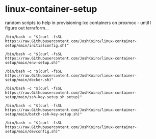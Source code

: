 # linux-container-setup
random scripts to help in provisioning lxc containers on proxmox - until I figure out terraform...

```
/bin/bash -c "$(curl -fsSL https://raw.Githubusercontent.com/JoshKoiro/linux-container-setup/main/initialconfig.sh)"
```

```
/bin/bash -c "$(curl -fsSL https://raw.Githubusercontent.com/JoshKoiro/linux-container-setup/main/env-setup.sh)"
```

```
/bin/bash -c "$(curl -fsSL https://raw.Githubusercontent.com/JoshKoiro/linux-container-setup/main/docker.sh)"
```

```
/bin/bash -c "$(curl -fsSL https://raw.Githubusercontent.com/JoshKoiro/linux-container-setup/main/ssh-key-setup.sh setup)"
```

```
/bin/bash -c "$(curl -fsSL https://raw.Githubusercontent.com/JoshKoiro/linux-container-setup/main/batch-ssh-key-setup.sh)"
```

```
/bin/bash -c "$(curl -fsSL https://raw.Githubusercontent.com/JoshKoiro/linux-container-setup/main/devconfig.sh)"
```
